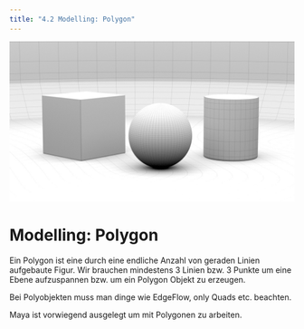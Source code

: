 ```yaml
---
title: "4.2 Modelling: Polygon"
---
```


![](/04b_modelling-polygon/images/modelling-title.jpg)

# Modelling: Polygon

Ein Polygon ist eine durch eine endliche Anzahl von geraden Linien aufgebaute Figur. Wir brauchen mindestens 3 Linien
bzw. 3 Punkte um eine Ebene aufzuspannen bzw. um ein Polygon Objekt zu erzeugen.

Bei Polyobjekten muss man dinge wie EdgeFlow, only Quads etc. beachten.

Maya ist vorwiegend ausgelegt um mit Polygonen zu arbeiten.
